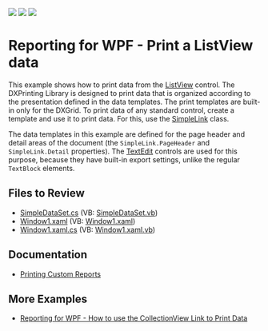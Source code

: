 <!-- default badges list -->
![](https://img.shields.io/endpoint?url=https://codecentral.devexpress.com/api/v1/VersionRange/128596033/23.1.2%2B)
[![](https://img.shields.io/badge/Open_in_DevExpress_Support_Center-FF7200?style=flat-square&logo=DevExpress&logoColor=white)](https://supportcenter.devexpress.com/ticket/details/E1882)
[![](https://img.shields.io/badge/📖_How_to_use_DevExpress_Examples-e9f6fc?style=flat-square)](https://docs.devexpress.com/GeneralInformation/403183)
<!-- default badges end -->

# Reporting for WPF - Print a ListView data

This example shows how to print data from the [ListView](https://learn.microsoft.com/en-us/dotnet/api/system.windows.controls.listview) control. The DXPrinting Library is designed to print data that is organized according to the presentation defined in the data templates. The print templates are built-in only for the DXGrid. To print data of any standard control, create a template and use it to print data. For this, use the [SimpleLink](https://docs.devexpress.com/WPF/DevExpress.Xpf.Printing.SimpleLink) class.

The data templates in this example are defined for the page header and detail areas of the document (the `SimpleLink.PageHeader` and` SimpleLink.Detail` properties). The [TextEdit](https://docs.devexpress.com/WPF/DevExpress.Xpf.Editors.TextEdit) controls are used for this purpose, because they have built-in export settings, unlike the regular `TextBlock` elements.

## Files to Review

* [SimpleDataSet.cs](./CS/SimpleDataSet.cs) (VB: [SimpleDataSet.vb](./VB/SimpleDataSet.vb))
* [Window1.xaml](./CS/Window1.xaml) (VB: [Window1.xaml](./VB/Window1.xaml))
* [Window1.xaml.cs](./CS/Window1.xaml.cs) (VB: [Window1.xaml.vb](./VB/Window1.xaml.vb))

## Documentation

- [Printing Custom Reports](https://docs.devexpress.com/WPF/7412/common-concepts/printing-and-exporting/printing-custom-reports)

## More Examples 

- [Reporting for WPF - How to use the CollectionView Link to Print Data](reporting-wpf-use-collectionview-link)
